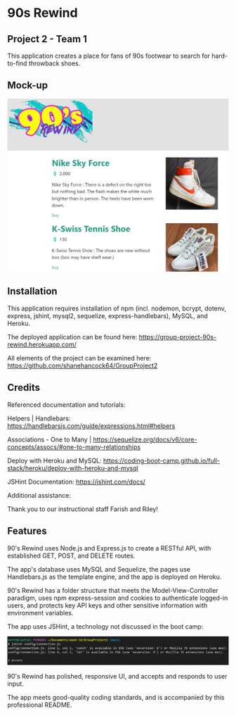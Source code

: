 # 90s Rewind

## Project 2 - Team 1

This application creates a place for fans of 90s footwear to search for hard-to-find throwback shoes.

## Mock-up

![90s Rewind.](./public/images/nineties-rewind.jpg)

## Installation

This application requires installation of npm (incl. nodemon, bcrypt, dotenv, express, jshint, mysql2, sequelize, express-handlebars), MySQL, and Heroku. 

The deployed application can be found here: https://group-project-90s-rewind.herokuapp.com/

All elements of the project can be examined here: https://github.com/shanehancock64/GroupProject2 

## Credits

Referenced documentation and tutorials:

Helpers | Handlebars: https://handlebarsjs.com/guide/expressions.html#helpers

Associations - One to Many | https://sequelize.org/docs/v6/core-concepts/assocs/#one-to-many-relationships

Deploy with Heroku and MySQL: https://coding-boot-camp.github.io/full-stack/heroku/deploy-with-heroku-and-mysql

JSHint Documentation: https://jshint.com/docs/

Additional assistance:

Thank you to our instructional staff Farish and Riley!

## Features

90's Rewind uses Node.js and Express.js to create a RESTful API, with established GET, POST, and DELETE routes.

The app's database uses MySQL and Sequelize, the pages use Handlebars.js as the template engine, and the app is deployed on Heroku.

90's Rewind has a folder structure that meets the Model-View-Controller paradigm, uses npm express-session and cookies to authenticate logged-in users, and protects key API keys and other sensitive information with environment variables. 

The app uses JSHint, a technology not discussed in the boot camp:

![JSHint.](./public/images/jshint.jpg)

90's Rewind has polished, responsive UI, and accepts and responds to user input.

The app meets good-quality coding standards, and is accompanied by this professional README.